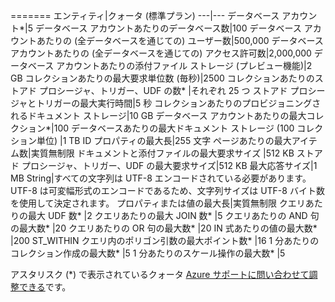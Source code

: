 =======
エンティティ|クォータ (標準プラン)
---|---
データベース アカウント*|5
データベース アカウントあたりのデータベース数|100
データベース アカウントあたりの (全データベースを通じての) ユーザー数|500,000
データベース アカウントあたりの (全データベースを通じての) アクセス許可数|2,000,000
データベース アカウントあたりの添付ファイル ストレージ (プレビュー機能)|2 GB
コレクションあたりの最大要求単位数 (毎秒)|2500
コレクションあたりのストアド プロシージャ、トリガー、UDF の数* |それぞれ 25 つ
ストアド プロシージャとトリガーの最大実行時間|5 秒
コレクションあたりのプロビジョニングされるドキュメント ストレージ|10 GB
データベース アカウントあたりの最大コレクション*|100
データベースあたりの最大ドキュメント ストレージ (100 コレクション単位) |1 TB
ID プロパティの最大長|255 文字
ページあたりの最大アイテム数|実質無制限
ドキュメントと添付ファイルの最大要求サイズ |512 KB
ストアド プロシージャ、トリガー、UDF の最大要求サイズ|512 KB
最大応答サイズ|1 MB
String|すべての文字列は UTF-8 エンコードされている必要があります。 UTF-8 は可変幅形式のエンコードであるため、文字列サイズは UTF-8 バイト数を使用して決定されます。
プロパティまたは値の最大長|実質無制限
クエリあたりの最大 UDF 数* |2
クエリあたりの最大 JOIN 数* |5
クエリあたりの AND 句の最大数* |20
クエリあたりの OR 句の最大数* |20
IN 式あたりの値の最大数* |200
ST_WITHIN クエリ内のポリゴン引数の最大ポイント数* |16
1 分あたりのコレクション作成の最大数* |5
1 分あたりのスケール操作の最大数* |5

アスタリスク (*) で表示されているクォータ [Azure サポートに問い合わせて調整できる](../articles/documentdb/documentdb-increase-limits.md)です。


